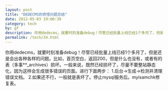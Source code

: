 ```yaml
---
layout: post
title: "DEDECMS的奇怪问题总结"
date: 2012-05-03 19:00:39
category: tech
by: gf
description: 你用dedecms，就要时刻准备debug！尽管已经批量上线已经1个多月了，但是还是会出各种各样的问题。比如，首页空白，返回200，但是什么也没有，或者有的表（多事**_archives）损坏。一般来说，既
permalink: /tech/34.html
---
```

你用dedecms，就要时刻准备debug！尽管已经批量上线已经1个多月了，但是还是会出各种各样的问题。比如，首页空白，返回200，但是什么也没有，或者有的表（多事\*\*\_archives）损坏。一般来说，既然已经损坏了，尽量不要整站静态化，因为这样会生成很多错误的页面。进行下面两步： 1.后台→生成→检测并清理错误文档。 2.如果还不行，一般就是表坏了。停止mysql服务后。myisamchk修复表。
